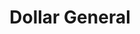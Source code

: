 ---
title: "Dollar General"
url: /killeen/dollar-general-east-stan-schlueter-loop/
shop: Kramladen
---